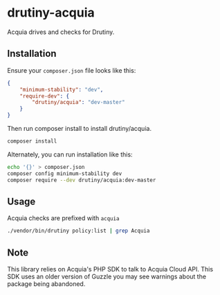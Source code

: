 # drutiny-acquia
Acquia drives and checks for Drutiny.

## Installation
Ensure your `composer.json` file looks like this:

```json
{
    "minimum-stability": "dev",
    "require-dev": {
        "drutiny/acquia": "dev-master"
    }
}
```

Then run composer install to install drutiny/acquia.

```bash
composer install
```

Alternately, you can run installation like this:

```bash
echo '{}' > composer.json
composer config minimum-stability dev
composer require --dev drutiny/acquia:dev-master
```

## Usage
Acquia checks are prefixed with `acquia`

```bash
./vendor/bin/drutiny policy:list | grep Acquia
```

## Note
This library relies on Acquia's PHP SDK to talk to Acquia Cloud API. This SDK
uses an older version of Guzzle you may see warnings about the package being abandoned.
